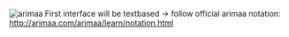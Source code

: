 ![arimaa](http://www.bioinf.uni-leipzig.de/~bsarah/arimaa_logo.png "") 
First interface will be textbased -> follow official arimaa notation: http://arimaa.com/arimaa/learn/notation.html
